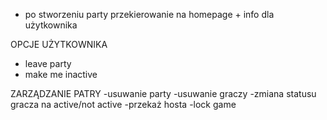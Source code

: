 - po stworzeniu party przekierowanie na homepage + info dla użytkownika

OPCJE UŻYTKOWNIKA
- leave party
- make me inactive


ZARZĄDZANIE PATRY
-usuwanie party
-usuwanie graczy
-zmiana statusu gracza na active/not active
-przekaż hosta
-lock game





